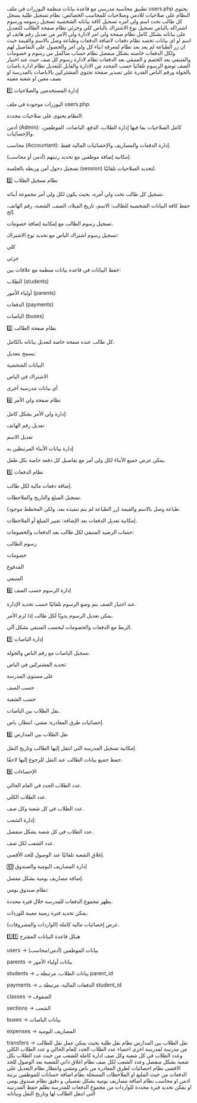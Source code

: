 تطبيق محاسبة مدرسي مع قاعدة بيانات منظمة
اليوزرات في ملف users.php
يحتوي النظام على صلاحيات للادمن وصلاحيات للمحاسب
الخصائص:
نظام تسجيل طلبة
يسجل كل طالب تحت اسم ولي امره 
تسجيل كافة بياناته الشخصية 
تسجيل رسومه ورسوم اشتراكه بالباص
تسجيل نوع الاشتراك بالباص كلي وجزئي
نظام صفحة الطالب للتعديل على بياناته بشكل كامل
نظام صفحة ولي امر لادارة ولي الامر من تعديل رقم هاتف او اسم او اي بيانات تخصه
نظام دفعات لاضافة الدفعات وطباعة وصل بالاسم والقيمة
حيث ان زر الطباعة لم يعد بعد
نظام لمعرفة ابناء كل ولي امر والحصول على التفاصيل لهم ولكل الدفعات خاصته بشكل منفصل
 نظام حساب متاكمل من رسوم و خصومات والمتبقي بعد الخصم و المتبقي بعد الدفعات
تظام لادارة رسوم كل صف حيث عند اختيار الصف توضع الرسوم تلقائيا حسب المحدد من الادارة والقابل للتعديل
نظام ادارة باصات بالجولة ورقم الباص 
القدرة على تصدير صفحة تحتوي المشتركين بالاباصات بالمدرسة او بصف معين او شعبة معينة

1️⃣ إدارة المستخدمين والصلاحيات

اليوزرات موجودة في ملف users.php.

النظام يحتوي على صلاحيات محددة:

أدمن (Admin): كامل الصلاحيات بما فيها إدارة الطلاب، الدفع، الباصات، الموظفين، والإحصائيات.

محاسب (Accountant): إدارة الدفعات والمصاريف والإحصائيات المالية فقط.

إمكانية إضافة موظفين مع تحديد رتبتهم (أدمن أو محاسب).

تسجيل دخول آمن وربطه بالجلسة (session) لتحديد الصلاحيات تلقائيًا.

2️⃣ نظام تسجيل الطلاب

تسجيل كل طالب تحت ولي أمره، بحيث يكون لكل ولي أمر مجموعة أبنائه.

حفظ كافة البيانات الشخصية للطالب: الاسم، تاريخ الميلاد، الصف، الشعبة، رقم الهاتف، إلخ.

تسجيل رسوم الطالب مع إمكانية إضافة خصومات.

تسجيل رسوم اشتراك الباص مع تحديد نوع الاشتراك:

كلي

جزئي

حفظ البيانات في قاعدة بيانات منظمة مع علاقات بين:

الطلاب (students)

أولياء الأمور (parents)

الدفعات (payments)

الباصات (buses)

3️⃣ نظام صفحة الطالب

كل طالب عنده صفحة خاصة لتعديل بياناته بالكامل.

يسمح بتعديل:

البيانات الشخصية

الاشتراك في الباص

أي بيانات مدرسية أخرى

4️⃣ نظام صفحة ولي الأمر

إدارة ولي الأمر بشكل كامل:

تعديل رقم الهاتف

تعديل الاسم

إدارة بيانات الأبناء المرتبطين به

يمكن عرض جميع الأبناء لكل ولي أمر مع تفاصيل كل دفعة خاصة بكل طفل.

5️⃣ نظام الدفعات

إضافة دفعات مالية لكل طالب.

تسجيل المبلغ والتاريخ والملاحظات.

طباعة وصل بالاسم والقيمة (زر الطباعة لم يتم تنفيذه بعد، ولكن المخطط موجود).

إمكانية تعديل الدفعات بعد الإضافة: تغيير المبلغ أو الملاحظات.

حساب الرصيد المتبقي لكل طالب بعد الدفعات والخصومات:

رسوم الطالب

خصومات

المدفوع

المتبقي

6️⃣ إدارة الرسوم حسب الصف

عند اختيار الصف يتم وضع الرسوم تلقائيًا حسب تحديد الإدارة.

يمكن تعديل الرسوم يدويًا لكل طالب إذا لزم الأمر.

الربط مع الدفعات والخصومات ليحسب المتبقي بشكل آلي.

7️⃣ إدارة الباصات

تسجيل الباصات مع رقم الباص والجولة.

تحديد المشتركين في الباص:

على مستوى المدرسة

حسب الصف

حسب الشعبة

نقل الطلاب بين الباصات.

إحصائيات طرق المغادرة: مشي، انتظار، باص.

8️⃣ نقل الطلاب بين المدارس

إمكانية تسجيل المدرسة التي انتقل إليها الطالب وتاريخ النقل.

حفظ جميع بيانات الطالب عند النقل للرجوع إليها لاحقًا.

9️⃣ الإحصاءات

عدد الطلاب الجدد في العام الحالي.

عدد الطلاب الكلي.

عدد الطلاب في كل شعبة وكل صف.

إدارة الشعب:

عدد الطلاب في كل شعبة بشكل منفصل.

عدد الشعب لكل صف.

إغلاق الشعبة تلقائيًا عند الوصول للحد الأقصى.

🔟 إدارة المصاريف اليومية والصندوق

إضافة مصاريف يومية بشكل مفصل.

نظام صندوق يومي:

يظهر مجموع الدفعات للمدرسة خلال فترة محددة.

يمكن تحديد فترة زمنية معينة للوردات.

عرض إحصائيات مالية كاملة (الواردات والمصروفات).

1️⃣1️⃣ هيكل قاعدة البيانات المقترح

users → بيانات الموظفين (أدمن/محاسب)

parents → بيانات أولياء الأمور

students → بيانات الطلاب، مرتبطة بـ parent_id

payments → الدفعات المالية، مرتبطة بـ student_id

classes → الصفوف

sections → الشعب

buses → بيانات الباصات

expenses → المصاريف اليومية

transfers → نقل الطلاب بين المدارس
نظام  نقل طلبة بحيث يمكن عمل نقل للطالب من مدرسة لمدرسة اخرى
احصاء عدد الطلاب الجدد للعام الحالي و عدد الطلاب الكلي وعدد الطلاب في كل شعبة وكل صف
ادارة كاملة للشعب من حيث عدد الطلاب بكل شعبة بشكل منفصل وعدد الشعب لكل صف 
نظام اغلاق ذاتي للشعبة بعد الوصول للحد الاقصى
نظام احصائيات لطرق المغادرة من باص ومشي وانتظار
نظام التعديل على الدفعات من حيث الملبغ او الملاحظات المسجلة
نظام اضافة حسابات للموظفين برتبة ادمن او محاسب
نظام اضافة مصاريف يومية بشكل تفصيلي و دقيق
نظام صندوق يومي او يمكن تحديد فترة محددة للواردات من مجموع الدفعات للمدرسة
نظلم حفظ المدرسة التي انتقل الطالب لها وتاريخ النقل وبياناته
